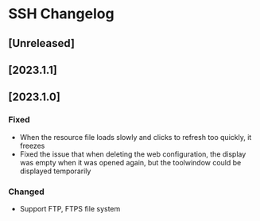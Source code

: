 <!-- Keep a Changelog guide -> https://keepachangelog.com -->

# SSH Changelog

## [Unreleased]

## [2023.1.1]




## [2023.1.0]
### Fixed
- When the resource file loads slowly and clicks to refresh too quickly, it freezes
- Fixed the issue that when deleting the web configuration, the display was empty when it was opened again, but the toolwindow could be displayed temporarily

### Changed
- Support FTP, FTPS file system
